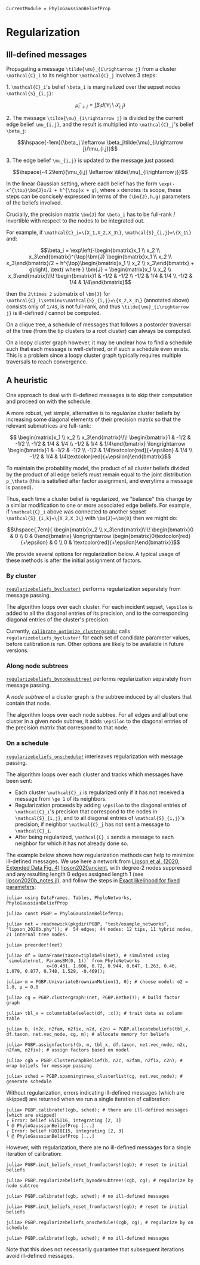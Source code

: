 ```@meta
CurrentModule = PhyloGaussianBeliefProp
```

# Regularization

## Ill-defined messages
Propagating a message ``\tilde{\mu}_{i\rightarrow j}`` from a cluster
``\mathcal{C}_i`` to its neighbor ``\mathcal{C}_j`` involves 3 steps:

1\. ``\mathcal{C}_i``'s belief ``\beta_i`` is marginalized over the sepset nodes
``\mathcal{S}_{i,j}``:
```math
\tilde{\mu}_{i\rightarrow j} = \int\beta_i d(\mathcal{C}_i\setminus
\mathcal{S}_{i,j})
```
2\. The message ``\tilde{\mu}_{i\rightarrow j}`` is divided by the current
edge belief ``\mu_{i,j}``, and the result is multiplied into ``\mathcal{C}_j``'s
belief ``\beta_j``:
```math
\hspace{-1em}{\beta_j \leftarrow \beta_j\tilde{\mu}_{i\rightarrow j}/\mu_{i,j}}
```
3\. The edge belief ``\mu_{i,j}`` is updated to the message just passed:
```math
\hspace{-4.29em}{\mu_{i,j} \leftarrow \tilde{\mu}_{i\rightarrow j}}
```

In the linear Gaussian setting, where each belief has the form
``\exp(-x^{\top}\bm{J}x/2 + h^{\top}x + g)``, where ``x`` denotes its scope,
these steps can be concisely expressed in terms of the ``(\bm{J},h,g)``
parameters of the beliefs involved.

Crucially, the precision matrix ``\bm{J}`` for ``\beta_i`` has to be
full-rank / invertible with respect to the nodes to be integrated out.

For example, if ``\mathcal{C}_i=\{X_1,X_2,X_3\}``,
``\mathcal{S}_{i,j}=\{X_1\}`` and:
```math
\beta_i = \exp\left(-\begin{bmatrix}x_1 \\ x_2 \\ x_3\end{bmatrix}^{\top}\bm{J}
\begin{bmatrix}x_1 \\ x_2 \\ x_3\end{bmatrix}/2 +
h^{\top}\begin{bmatrix}x_1 \\ x_2 \\ x_3\end{bmatrix} + g\right), \text{ where }
\bm{J} = \begin{matrix}x_1 \\ x_2 \\ x_3\end{matrix}\!\!
\begin{bmatrix}1 & -1/2 & -1/2 \\ -1/2 & 1/4 & 1/4 \\
-1/2 & 1/4 & 1/4\end{bmatrix}
```
then the ``2\times 2`` submatrix of ``\bm{J}`` for
``\mathcal{C}_i\setminus\mathcal{S}_{i,j}=\{X_2,X_3\}`` (annotated above)
consists only of ``1/4``s, is not full-rank, and thus
``\tilde{\mu}_{i\rightarrow j}`` is ill-defined / cannot be computed.

On a clique tree, a schedule of messages that follows a postorder traversal of
the tree (from the tip clusters to a root cluster) can always be computed.

On a loopy cluster graph however, it may be unclear how to find a schedule such
that each message is well-defined, or if such a schedule even exists.
This is a problem since a loopy cluster graph typically requires multiple
traversals to reach convergence.

## A heuristic
One approach to deal with ill-defined messages is to skip their computation and
proceed on with the schedule.

A more robust, yet simple, alternative is to *regularize* cluster beliefs by
increasing some diagonal elements of their precision matrix so that the relevant
submatrices are full-rank:
```math
 \begin{matrix}x_1 \\ x_2 \\ x_3\end{matrix}\!\!
\begin{bmatrix}1 & -1/2 & -1/2 \\ -1/2 & 1/4 & 1/4 \\
-1/2 & 1/4 & 1/4\end{bmatrix} \longrightarrow
\begin{bmatrix}1 & -1/2 & -1/2 \\ -1/2 & 1/4\textcolor{red}{+\epsilon} & 1/4 \\
-1/2 & 1/4 & 1/4\textcolor{red}{+\epsilon}\end{bmatrix}
```
To maintain the probability model, the product of all cluster beliefs divided
by the product of all edge beliefs must remain equal to the joint distribution 
``p_\theta`` (this is satisfied after factor assignment, and everytime a message
is passed).

Thus, each time a cluster belief is regularized, we "balance" this change by a
similar modification to one or more associated edge beliefs. For example, if
``\mathcal{C}_i`` above was connected to another sepset
``\mathcal{S}_{i,k}=\{X_2,X_3\}`` with ``\bm{J}=\bm{0}`` then we might do:
```math
\hspace{.7em}{
 \begin{matrix}x_2 \\ x_3\end{matrix}\!\!
\begin{bmatrix}0 & 0 \\ 0 & 0\end{bmatrix} \longrightarrow
\begin{bmatrix}0\textcolor{red}{+\epsilon} & 0 \\ 0 &
\textcolor{red}{+\epsilon}\end{bmatrix}}
```
We provide several options for regularization below. A typical usage of these
methods is after the initial assignment of factors.

### By cluster
[`regularizebeliefs_bycluster!`](@ref) performs regularization separately from
message passing.

The algorithm loops over each cluster. For each incident sepset, ``\epsilon`` is
added to all the diagonal entries of its precision, and to the corresponding
diagonal entries of the cluster's precision.

Currently, [`calibrate_optimize_clustergraph!`](@ref) calls
`regularizebeliefs_bycluster!` for each set of candidate parameter values, before calibration is run. Other options are likely to be available in future versions.

### Along node subtrees
[`regularizebeliefs_bynodesubtree!`](@ref) performs regularization separately
from message passing.

A *node subtree* of a cluster graph is the subtree induced by all clusters that
contain that node.

The algorithm loops over each node subtree. For all edges and all but one
cluster in a given node subtree, it adds ``\epsilon`` to the diagonal entries of
the precision matrix that correspond to that node.

### On a schedule
[`regularizebeliefs_onschedule!`](@ref) interleaves regularization with message
passing.

The algorithm loops over each cluster and tracks which messages have been sent:
- Each cluster ``\mathcal{C}_i`` is regularized only if it has not received a message from ``\ge 1`` of its neighbors.
- Regularization proceeds by adding ``\epsilon`` to the diagonal entries of ``\mathcal{C}_i``'s precision that correspond to the nodes in ``\mathcal{S}_{i,j}``, and to all diagonal entries of ``\mathcal{S}_{i,j}``'s precision, if neighbor ``\mathcal{C}_j`` has not sent a message to ``\mathcal{C}_i``.
- After being regularized, ``\mathcal{C}_i`` sends a message to each neighbor for which it has not already done so.

The example below shows how regularization methods can help to minimize
ill-defined messages. We use here a network from
[Lipson et al. (2020, Extended Data Fig. 4)](https://doi.org/10.1038/s41586-020-1929-1)
[lipson2020ancient](@cite), with degree-2 nodes suppressed and any resulting
length 0 edges assigned length 1 (see [lipson2020b_notes.jl](https://github.com/bstkj/graphicalmodels_for_phylogenetics_code/blob/5f61755c4defe804fd813113e883d49445971ade/real_networks/lipson2020b_notes.jl)),
and follow the steps in [Exact likelihood for fixed parameters](@ref):

```jldoctest regularization
julia> using DataFrames, Tables, PhyloNetworks, PhyloGaussianBeliefProp

julia> const PGBP = PhyloGaussianBeliefProp;

julia> net = readnewick(pkgdir(PGBP, "test/example_networks", "lipson_2020b.phy")); #  54 edges; 44 nodes: 12 tips, 11 hybrid nodes, 21 internal tree nodes.

julia> preorder!(net)

julia> df = DataFrame(taxon=tiplabels(net), # simulated using `simulate(net, ParamsBM(0, 1))` from PhyloNetworks
               x=[0.431, 1.606, 0.72, 0.944, 0.647, 1.263, 0.46, 1.079, 0.877, 0.748, 1.529, -0.469]);

julia> m = PGBP.UnivariateBrownianMotion(1, 0); # choose model: σ2 = 1.0, μ = 0.0 

julia> cg = PGBP.clustergraph!(net, PGBP.Bethe()); # build factor graph

julia> tbl_x = columntable(select(df, :x)); # trait data as column table

julia> b, (n2c, n2fam, n2fix, n2d, c2n) = PGBP.allocatebeliefs(tbl_x, df.taxon, net.vec_node, cg, m); # allocate memory for beliefs

julia> PGBP.assignfactors!(b, m, tbl_x, df.taxon, net.vec_node, n2c, n2fam, n2fix); # assign factors based on model

julia> cgb = PGBP.ClusterGraphBelief(b, n2c, n2fam, n2fix, c2n); # wrap beliefs for message passing

julia> sched = PGBP.spanningtrees_clusterlist(cg, net.vec_node); # generate schedule
```

Without regularization, errors indicating ill-defined messages (which are skipped)
are returned when we run a single iteration of calibration:

```jldoctest regularization; filter = r"└ @ PhyloGaussianBeliefProp.*" => s""
julia> PGBP.calibrate!(cgb, sched); # there are ill-defined messages (which are skipped)
┌ Error: belief H5I5I16, integrating [2, 3]
└ @ PhyloGaussianBeliefProp [...]
┌ Error: belief H10I8I15, integrating [2, 3]
└ @ PhyloGaussianBeliefProp [...]
```

However, with regularization, there are no ill-defined messages for a single
iteration of calibration:

```jldoctest regularization
julia> PGBP.init_beliefs_reset_fromfactors!(cgb); # reset to initial beliefs

julia> PGBP.regularizebeliefs_bynodesubtree!(cgb, cg); # regularize by node subtree

julia> PGBP.calibrate!(cgb, sched); # no ill-defined messages

julia> PGBP.init_beliefs_reset_fromfactors!(cgb); # reset to initial beliefs

julia> PGBP.regularizebeliefs_onschedule!(cgb, cg); # regularize by on schedule

julia> PGBP.calibrate!(cgb, sched); # no ill-defined messages
```
Note that this does not necessarily guarantee that subsequent iterations avoid
ill-defined messages.